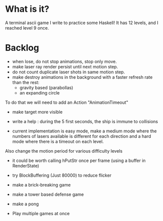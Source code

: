 # What is it?

A terminal ascii game I write to practice some Haskell! It has 12 levels, and I reached level 9 once.

# Backlog

- when lose, do not stop animations, stop only move.
- make laser ray render persist until next motion step.
- do not count duplicate laser shots in same motion step.
- make destroy animations in the background with a faster refresh rate than the rest:
  - gravity based (parabollas)
  - an expanding circle

To do that we will need to add an Action "AnimationTimeout"

- make target more visible

- write a help : during the 5 first seconds, the ship is immune to collisions
- current implementation is easy mode, make a medium mode where the
numbers of lasers available is different for each direction
and a hard mode where there is a timeout on each level.

Also change the motion period for various difficulty levels

- it could be worth calling hPutStr once per frame (using a buffer in RenderState)
- try BlockBuffering (Just 80000) to reduce flicker

- make a brick-breaking game
- make a tower based defense game
- make a pong

- Play multiple games at once
